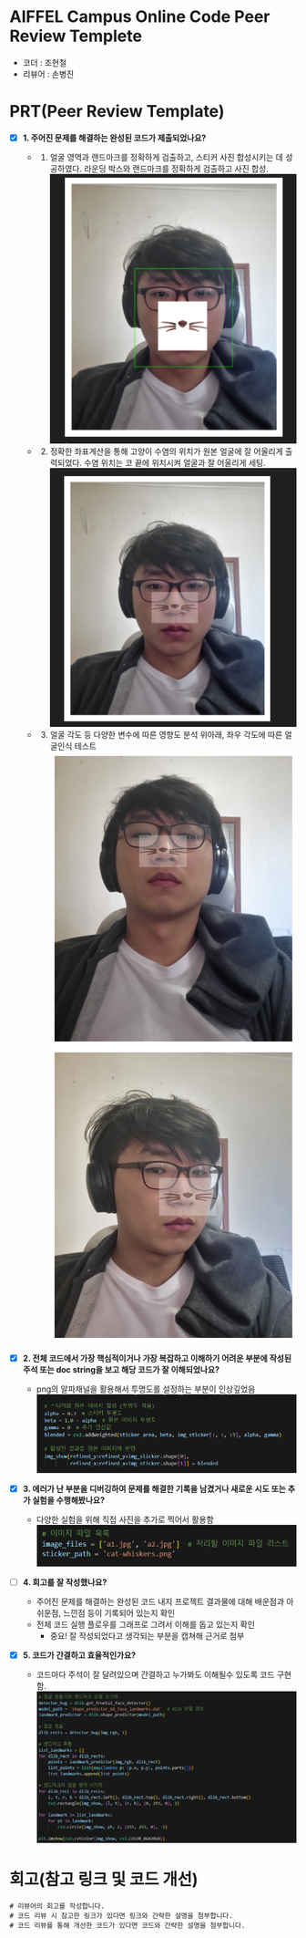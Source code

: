 # AIFFEL Campus Online Code Peer Review Templete
- 코더 : 조현철
- 리뷰어 : 손병진


# PRT(Peer Review Template)
- [x]  **1. 주어진 문제를 해결하는 완성된 코드가 제출되었나요?**
    - 1. 얼굴 영역과 랜드마크를 정확하게 검출하고, 스티커 사진 합성시키는 데 성공하였다.
        라운딩 박스와 랜드마크를 정확하게 검출하고 사진 합성.
        ![alt text](screenshot/image_0.png)
        

    - 2. 정확한 좌표계산을 통해 고양이 수염의 위치가 원본 얼굴에 잘 어울리게 출력되었다.
        수염 위치는 코 끝에 위치시켜 얼굴과 잘 어울리게 세팅.
        ![alt text](screenshot/image_1.png)

    - 3. 얼굴 각도 등 다양한 변수에 따른 영향도 분석
        위아래, 좌우 각도에 따른 얼굴인식 테스트
        ![alt text](screenshot/image_2.png)
        ![alt text](screenshot/image_3.png)
    
- [x]  **2. 전체 코드에서 가장 핵심적이거나 가장 복잡하고 이해하기 어려운 부분에 작성된 
주석 또는 doc string을 보고 해당 코드가 잘 이해되었나요?**
    - png의 알파채널을 활용해서 투명도를 설정하는 부분이 인상깊었음
        ![alt text](screenshot/image_4.png)
        
- [x]  **3. 에러가 난 부분을 디버깅하여 문제를 해결한 기록을 남겼거나
새로운 시도 또는 추가 실험을 수행해봤나요?**
    - 다양한 실험을 위해 직접 사진을 추가로 찍어서 활용함
        ![alt text](screenshot/image_5.png)
        
- [ ]  **4. 회고를 잘 작성했나요?**
    - 주어진 문제를 해결하는 완성된 코드 내지 프로젝트 결과물에 대해
    배운점과 아쉬운점, 느낀점 등이 기록되어 있는지 확인
    - 전체 코드 실행 플로우를 그래프로 그려서 이해를 돕고 있는지 확인
        - 중요! 잘 작성되었다고 생각되는 부분을 캡쳐해 근거로 첨부
        
- [x]  **5. 코드가 간결하고 효율적인가요?**
    - 코드마다 주석이 잘 달려있으며 간결하고 누가봐도 이해될수 있도록 코드 구현함.
        ![alt text](screenshot/image_6.png)


# 회고(참고 링크 및 코드 개선)
```
# 리뷰어의 회고를 작성합니다.
# 코드 리뷰 시 참고한 링크가 있다면 링크와 간략한 설명을 첨부합니다.
# 코드 리뷰를 통해 개선한 코드가 있다면 코드와 간략한 설명을 첨부합니다.
```
